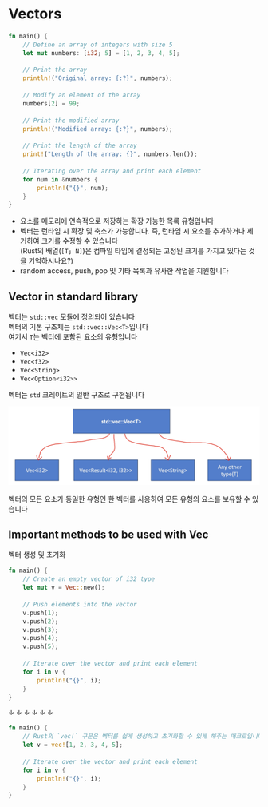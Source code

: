 # Vectors

```rust
fn main() {
    // Define an array of integers with size 5
    let mut numbers: [i32; 5] = [1, 2, 3, 4, 5];

    // Print the array
    println!("Original array: {:?}", numbers);

    // Modify an element of the array
    numbers[2] = 99;

    // Print the modified array
    println!("Modified array: {:?}", numbers);

    // Print the length of the array
    print!("Length of the array: {}", numbers.len());

    // Iterating over the array and print each element
    for num in &numbers {
        println!("{}", num);
    }
}
```

- 요소를 메모리에 연속적으로 저장하는 확장 가능한 목록 유형입니다
- 벡터는 런타임 시 확장 및 축소가 가능합니다. 즉, 런타임 시 요소를 추가하거나 제거하여 크기를 수정할 수 있습니다  
  (Rust의 배열(`[T; N]`)은 컴파일 타임에 결정되는 고정된 크기를 가지고 있다는 것을 기억하시나요?)
- random access, push, pop 및 기타 목록과 유사한 작업을 지원합니다


## Vector in standard library

벡터는 `std::vec` 모듈에 정의되어 있습니다  
벡터의 기본 구조체는 `std::vec::Vec<T>`입니다  
여기서 `T`는 벡터에 포함된 요소의 유형입니다

- `Vec<i32>`
- `Vec<f32>`
- `Vec<String>`
- `Vec<Option<i32>>`

벡터는 `std` 크레이트의 일반 구조로 구현됩니다

![img.png](attachments/img.png)

벡터의 모든 요소가 동일한 유형인 한 벡터를 사용하여 모든 유형의 요소를 보유할 수 있습니다


## Important methods to be used with Vec

벡터 생성 및 초기화


```rust
fn main() {
    // Create an empty vector of i32 type
    let mut v = Vec::new();

    // Push elements into the vector
    v.push(1);
    v.push(2);
    v.push(3);
    v.push(4);
    v.push(5);

    // Iterate over the vector and print each element
    for i in v {
        println!("{}", i);
    }
}
```
↓ ↓ ↓ ↓ ↓ ↓

```rust
fn main() {
    // Rust의 `vec!` 구문은 벡터를 쉽게 생성하고 초기화할 수 있게 해주는 매크로입니다
    let v = vec![1, 2, 3, 4, 5];

    // Iterate over the vector and print each element
    for i in v {
        println!("{}", i);
    }
}
```
